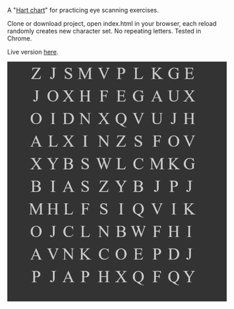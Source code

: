 A "[Hart chart](http://semovisioncare.com/Pt%20Forms/Pt%20education/Hart%20Chart.pdf)" for practicing eye scanning exercises.

Clone or download project, open index.html in your browser, each reload randomly creates new character set. No repeating letters. Tested in Chrome.

Live version [here](https://nastajus.github.io/hart-chart/).

!["sample"](readme/capture.png)